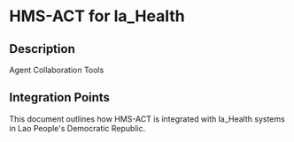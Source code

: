 # HMS-ACT for la_Health

## Description

Agent Collaboration Tools

## Integration Points

This document outlines how HMS-ACT is integrated with la_Health systems in Lao People's Democratic Republic.
